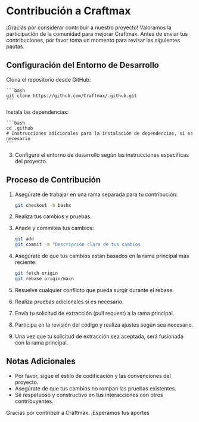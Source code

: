 # Contribución a Craftmax

¡Gracias por considerar contribuir a nuestro proyecto! Valoramos la participación de la comunidad para mejorar Craftmax. Antes de enviar tus contribuciones, por favor toma un momento para revisar las siguientes pautas.

## Configuración del Entorno de Desarrollo

Clona el repositorio desde GitHub:

    ```bash
    git clone https://github.com/Craftmax/.github.git
    ```

Instala las dependencias:

    ```bash
    cd .github
    # Instrucciones adicionales para la instalación de dependencias, si es necesario
    ```

3. Configura el entorno de desarrollo según las instrucciones específicas del proyecto.

## Proceso de Contribución

1. Asegúrate de trabajar en una rama separada para tu contribución:

    ```bash
    git checkout -b bashx
    ```

2. Realiza tus cambios y pruebas.

3. Añade y commitea tus cambios:

    ```bash
    git add 
    git commit -m "Descripción clara de tus cambios
    ```

4. Asegúrate de que tus cambios están basados en la rama principal más reciente:

    ```bash
    git fetch origin
    git rebase origin/main
    ```

5. Resuelve cualquier conflicto que pueda surgir durante el rebase.

6. Realiza pruebas adicionales si es necesario.

7. Envía tu solicitud de extracción (pull request) a la rama principal.

8. Participa en la revisión del código y realiza ajustes según sea necesario.

9. Una vez que tu solicitud de extracción sea aceptada, será fusionada con la rama principal.

## Notas Adicionales

- Por favor, sigue el estilo de codificación y las convenciones del proyecto.
- Asegúrate de que tus cambios no rompan las pruebas existentes.
- Sé respetuoso y constructivo en tus interacciones con otros contribuyentes.

Gracias por contribuir a Craftmax. ¡Esperamos tus aportes
